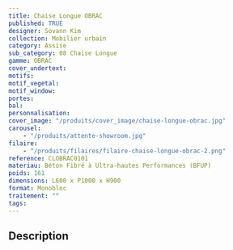 ```yaml
---
title: Chaise Longue OBRAC
published: TRUE
designer: Sovann Kim
collection: Mobilier urbain
category: Assise
sub_category: 08 Chaise Longue
gamme: OBRAC
cover_undertext:
motifs:
motif_vegetal:
motif_window:
portes:
bal:
personnalisation:
cover_image: "/produits/cover_image/chaise-longue-obrac.jpg"
carousel:
    - "/produits/attente-showroom.jpg"
filaire:
    - "/produits/filaires/filaire-chaise-longue-obrac-2.png"
reference: CLOBRAC0101
materiau: Béton Fibré à Ultra-hautes Performances (BFUP)
poids: 161
dimensions: L600 x P1000 x H900
format: Monobloc
traitement: ""
tags:
---
```


## Description
